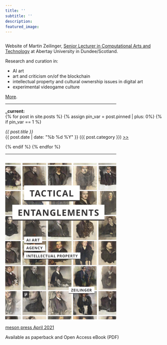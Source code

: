 ```yaml
---
title: ''
subtitle: ''
description:
featured_image:
---
```


<!-- works but not used -->

<html>
<head>
<style>
img {
  width: 70%;
}
</style>
</head>
<body>

<div class="row">

 <div class="column">
 <p> Website of Martin Zeilinger, <a href="https://rke.abertay.ac.uk/en/persons/martin-zeilinger"> Senior Lecturer in Computational Arts and Technology</a> at Abertay University in Dundee/Scotland.</p>
 <p> Research and curation in:<br>
  <ul>
      <li>AI art</li>
      <li>art and criticism on/of the blockchain</li>
      <li>intellectual property and cultural ownership issues in digital art</li>
      <li>experimental videogame culture</li>
    </ul>
  </p>
<p> <a href="about">More</a>.</p>
 <hr style="width:70%">
<p> <b>_current:</b><br>
  {% for post in site.posts %}
      {% assign pin_var = post.pinned | plus: 0%}
      {% if pin_var == 1 %}
          <p> <i>{{ post.title }}</i><br> {{ post.date | date: "%b %d %Y" }} ({{ post.category }}) <a href="{{ post.url }}">>></a></p>
      {% endif %}
  {% endfor %}
  <hr style="width:70%">

</p>
</div>
<div class="column">
<p>
<img src="/images/content/tactical-entanglements-cover.jpg" alt="book cover">
</p>
<p> <a href="/blog/tactical-entanglements"> meson press April 2021</a> </p>
<p> Available as paperback and Open Access eBook (PDF) </p>
</div>

</div>

</body>
</html>
